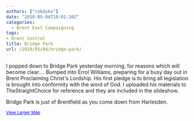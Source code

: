 ```yaml
---
authors: ["robdyke"]
date: "2010-05-04T10:01:30Z"
categories:
  - Brent East Campaigning
tags:
- Brent Central
title: Bridge Park
url: /2010/05/04/bridge-park/
---
```

I popped down to Bridge Park yesterday morning, for reasons which will become clear.... Bumped into Errol Williams, preparing for a busy day out in Brent Proclaiming Christ's Lordship. His first pledge is to bring all legislation is brought into conformity with the word of God. I uploaded his materials to TheStraightChoice for reference and they are included in the slideshow.

Bridge Park is just of Brentfield as you come down from Harlesden.

<small><a href="http://maps.google.co.uk/maps?f=q&source=embed&hl=en&geocode=&q=bridge+park,+brentfield&sll=51.543883,-0.271654&sspn=0.001908,0.004603&ie=UTF8&hq=bridge+park,+brentfield&hnear=&ll=51.543883,-0.271654&spn=0.001908,0.004603&t=h" style="color:#0000FF;text-align:left">View Larger Map</a></small>